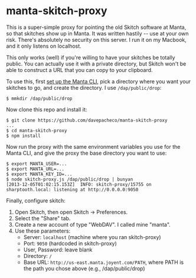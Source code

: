 # manta-skitch-proxy

This is a super-simple proxy for pointing the old Skitch software at Manta, so
that skitches show up in Manta.  It was written hastily -- use at your own risk.
There's absolutely no security on this server.  I run it on my Macbook, and it
only listens on localhost.

This only works (well) if you're willing to have your skitches be totally
public.  You can actually use it with a private directory, but Skitch won't be
able to construct a URL that you can copy to your clipboard.

To use this, first [set up the Manta
CLI](http://apidocs.joyent.com/manta/index.html), pick a directory where you
want your skitches to go, and create the directory.  I use `/dap/public/drop`:

    $ mmkdir /dap/public/drop

Now clone this repo and install it:

    $ git clone https://github.com/davepacheco/manta-skitch-proxy
    ...
    $ cd manta-skitch-proxy
    $ npm install

Now run the proxy with the same environment variables you use for the Manta
CLI, and give the proxy the base directory you want to use:

    $ export MANTA_USER=...
    $ export MANTA_URL=...
    $ export MANTA_KEY_ID=...
    $ node skitch-proxy.js /dap/public/drop | bunyan
    [2013-12-05T01:02:15.153Z]  INFO: skitch-proxy/15755 on sharptooth.local: listening at http://0.0.0.0:9050

Finally, configure skitch:

1. Open Skitch, then open Skitch -&gt; Preferences.
2. Select the "Share" tab.
3. Create a new account of type "WebDAV".  I called mine "manta".
4. Use these parameters:
    * Server: `localhost` (machine where you ran skitch-proxy)
    * Port: `9050` (hardcoded in skitch-proxy)
    * User, Password: leave blank
    * Directory: `/`
    * Base URL: `http://us-east.manta.joyent.com/PATH`, where PATH is the path
      you chose above (e.g., /dap/public/drop)
